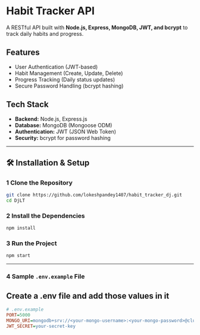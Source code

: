 # Habit Tracker API

A RESTful API built with **Node.js, Express, MongoDB, JWT, and bcrypt** to track daily habits and progress.

## Features

- User Authentication (JWT-based)
- Habit Management (Create, Update, Delete)
- Progress Tracking (Daily status updates)
- Secure Password Handling (bcrypt hashing)

## Tech Stack

- **Backend:** Node.js, Express.js
- **Database:** MongoDB (Mongoose ODM)
- **Authentication:** JWT (JSON Web Token)
- **Security:** bcrypt for password hashing

---

## 🛠️ Installation & Setup

### 1️ **Clone the Repository**

```sh
git clone https://github.com/lokeshpandey1407/habit_tracker_dj.git
cd DjLT
```

### 2 **Install the Dependencies**

```sh
npm install
```

### 3 **Run the Project**

```sh
npm start
```

---

### 4 **Sample `.env.example` File**

## Create a .env file and add those values in it

```ini
# .env.example
PORT=5000
MONGO_URI=mongodb+srv://<your-mongo-username>:<your-mongo-password>@cluster0.mongodb.net/<your-db-name>
JWT_SECRET=your-secret-key
```
